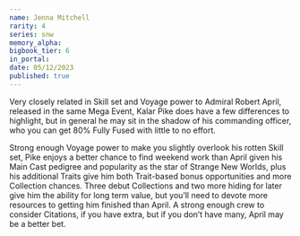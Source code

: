 ```yaml
---
name: Jenna Mitchell
rarity: 4
series: snw
memory_alpha:
bigbook_tier: 6
in_portal:
date: 05/12/2023
published: true
---
```


Very closely related in Skill set and Voyage power to Admiral Robert April, released in the same Mega Event, Kalar Pike does have a few differences to highlight, but in general he may sit in the shadow of his commanding officer, who you can get 80% Fully Fused with little to no effort.

Strong enough Voyage power to make you slightly overlook his rotten Skill set, Pike enjoys a better chance to find weekend work than April given his Main Cast pedigree and popularity as the star of Strange New Worlds, plus his additional Traits give him both Trait-based bonus opportunities and more Collection chances. Three debut Collections and two more hiding for later give him the ability for long term value, but you’ll need to devote more resources to getting him finished than April. A strong enough crew to consider Citations, if you have extra, but if you don’t have many, April may be a better bet.
